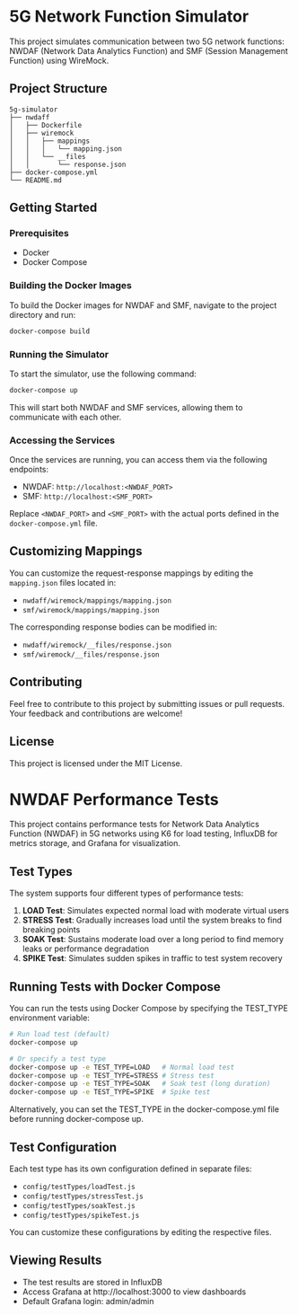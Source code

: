 # 5G Network Function Simulator

This project simulates communication between two 5G network functions: NWDAF (Network Data Analytics Function) and SMF (Session Management Function) using WireMock.

## Project Structure

```
5g-simulator
├── nwdaff
│   ├── Dockerfile
│   ├── wiremock
│   │   ├── mappings
│   │   │   └── mapping.json
│   │   └── __files
│   │       └── response.json
├── docker-compose.yml
└── README.md
```

## Getting Started

### Prerequisites

- Docker
- Docker Compose

### Building the Docker Images

To build the Docker images for NWDAF and SMF, navigate to the project directory and run:

```bash
docker-compose build
```

### Running the Simulator

To start the simulator, use the following command:

```bash
docker-compose up
```

This will start both NWDAF and SMF services, allowing them to communicate with each other.

### Accessing the Services

Once the services are running, you can access them via the following endpoints:

- NWDAF: `http://localhost:<NWDAF_PORT>`
- SMF: `http://localhost:<SMF_PORT>`

Replace `<NWDAF_PORT>` and `<SMF_PORT>` with the actual ports defined in the `docker-compose.yml` file.

## Customizing Mappings

You can customize the request-response mappings by editing the `mapping.json` files located in:

- `nwdaff/wiremock/mappings/mapping.json`
- `smf/wiremock/mappings/mapping.json`

The corresponding response bodies can be modified in:

- `nwdaff/wiremock/__files/response.json`
- `smf/wiremock/__files/response.json`

## Contributing

Feel free to contribute to this project by submitting issues or pull requests. Your feedback and contributions are welcome!

## License

This project is licensed under the MIT License.

# NWDAF Performance Tests

This project contains performance tests for Network Data Analytics Function (NWDAF) in 5G networks using K6 for load testing, InfluxDB for metrics storage, and Grafana for visualization.

## Test Types

The system supports four different types of performance tests:

1. **LOAD Test**: Simulates expected normal load with moderate virtual users
2. **STRESS Test**: Gradually increases load until the system breaks to find breaking points
3. **SOAK Test**: Sustains moderate load over a long period to find memory leaks or performance degradation
4. **SPIKE Test**: Simulates sudden spikes in traffic to test system recovery

## Running Tests with Docker Compose

You can run the tests using Docker Compose by specifying the TEST_TYPE environment variable:

```bash
# Run load test (default)
docker-compose up

# Or specify a test type
docker-compose up -e TEST_TYPE=LOAD   # Normal load test
docker-compose up -e TEST_TYPE=STRESS # Stress test
docker-compose up -e TEST_TYPE=SOAK   # Soak test (long duration)
docker-compose up -e TEST_TYPE=SPIKE  # Spike test
```

Alternatively, you can set the TEST_TYPE in the docker-compose.yml file before running docker-compose up.

## Test Configuration

Each test type has its own configuration defined in separate files:

- `config/testTypes/loadTest.js`
- `config/testTypes/stressTest.js`
- `config/testTypes/soakTest.js`
- `config/testTypes/spikeTest.js`

You can customize these configurations by editing the respective files.

## Viewing Results

- The test results are stored in InfluxDB
- Access Grafana at http://localhost:3000 to view dashboards
- Default Grafana login: admin/admin